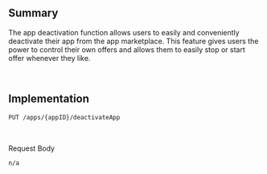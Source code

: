 ## Summary

The app deactivation function allows users to easily and conveniently deactivate their app from the app marketplace. This feature gives users the power to control their own offers and allows them to easily stop or start offer whenever they like.

<br>

## Implementation

```diff
PUT /apps/{appID}/deactivateApp
```

<br>

Request Body

    n/a

<br>
<br>
